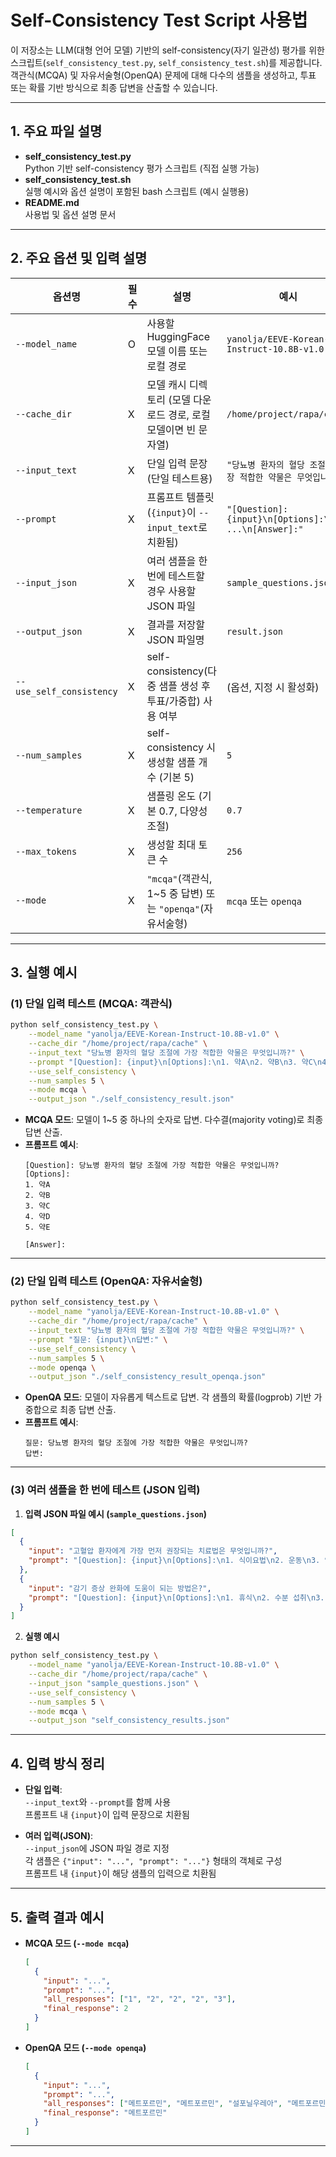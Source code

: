 # Self-Consistency Test Script 사용법

이 저장소는 LLM(대형 언어 모델) 기반의 self-consistency(자기 일관성) 평가를 위한 스크립트(`self_consistency_test.py`, `self_consistency_test.sh`)를 제공합니다.  
객관식(MCQA) 및 자유서술형(OpenQA) 문제에 대해 다수의 샘플을 생성하고, 투표 또는 확률 기반 방식으로 최종 답변을 산출할 수 있습니다.

---

## 1. 주요 파일 설명

- **self_consistency_test.py**  
  Python 기반 self-consistency 평가 스크립트 (직접 실행 가능)
- **self_consistency_test.sh**  
  실행 예시와 옵션 설명이 포함된 bash 스크립트 (예시 실행용)
- **README.md**  
  사용법 및 옵션 설명 문서

---

## 2. 주요 옵션 및 입력 설명

| 옵션명                | 필수 | 설명                                                                                 | 예시                                                         |
|----------------------|------|-------------------------------------------------------------------------------------|--------------------------------------------------------------|
| `--model_name`       | O    | 사용할 HuggingFace 모델 이름 또는 로컬 경로                                          | `yanolja/EEVE-Korean-Instruct-10.8B-v1.0`                    |
| `--cache_dir`        | X    | 모델 캐시 디렉토리 (모델 다운로드 경로, 로컬 모델이면 빈 문자열)                     | `/home/project/rapa/cache`                                   |
| `--input_text`       | X    | 단일 입력 문장 (단일 테스트용)                                                      | `"당뇨병 환자의 혈당 조절에 가장 적합한 약물은 무엇입니까?"` |
| `--prompt`           | X    | 프롬프트 템플릿 (`{input}`이 `--input_text`로 치환됨)                               | `"[Question]: {input}\n[Options]:\n1. ...\n[Answer]:"`       |
| `--input_json`       | X    | 여러 샘플을 한 번에 테스트할 경우 사용할 JSON 파일                                   | `sample_questions.json`                                      |
| `--output_json`      | X    | 결과를 저장할 JSON 파일명                                                            | `result.json`                                                |
| `--use_self_consistency` | X | self-consistency(다중 샘플 생성 후 투표/가중합) 사용 여부                           | (옵션, 지정 시 활성화)                                       |
| `--num_samples`      | X    | self-consistency 시 생성할 샘플 개수 (기본 5)                                        | `5`                                                          |
| `--temperature`      | X    | 샘플링 온도 (기본 0.7, 다양성 조절)                                                 | `0.7`                                                        |
| `--max_tokens`       | X    | 생성할 최대 토큰 수                                                                 | `256`                                                        |
| `--mode`             | X    | `"mcqa"`(객관식, 1~5 중 답변) 또는 `"openqa"`(자유서술형)                           | `mcqa` 또는 `openqa`                                         |

---

## 3. 실행 예시

### (1) 단일 입력 테스트 (MCQA: 객관식)

```bash
python self_consistency_test.py \
    --model_name "yanolja/EEVE-Korean-Instruct-10.8B-v1.0" \
    --cache_dir "/home/project/rapa/cache" \
    --input_text "당뇨병 환자의 혈당 조절에 가장 적합한 약물은 무엇입니까?" \
    --prompt "[Question]: {input}\n[Options]:\n1. 약A\n2. 약B\n3. 약C\n4. 약D\n5. 약E\n\n[Answer]:" \
    --use_self_consistency \
    --num_samples 5 \
    --mode mcqa \
    --output_json "./self_consistency_result.json"
```

- **MCQA 모드**: 모델이 1~5 중 하나의 숫자로 답변. 다수결(majority voting)로 최종 답변 산출.
- **프롬프트 예시**:  
  ```
  [Question]: 당뇨병 환자의 혈당 조절에 가장 적합한 약물은 무엇입니까?
  [Options]:
  1. 약A
  2. 약B
  3. 약C
  4. 약D
  5. 약E

  [Answer]:
  ```

---

### (2) 단일 입력 테스트 (OpenQA: 자유서술형)

```bash
python self_consistency_test.py \
    --model_name "yanolja/EEVE-Korean-Instruct-10.8B-v1.0" \
    --cache_dir "/home/project/rapa/cache" \
    --input_text "당뇨병 환자의 혈당 조절에 가장 적합한 약물은 무엇입니까?" \
    --prompt "질문: {input}\n답변:" \
    --use_self_consistency \
    --num_samples 5 \
    --mode openqa \
    --output_json "./self_consistency_result_openqa.json"
```

- **OpenQA 모드**: 모델이 자유롭게 텍스트로 답변. 각 샘플의 확률(logprob) 기반 가중합으로 최종 답변 산출.
- **프롬프트 예시**:  
  ```
  질문: 당뇨병 환자의 혈당 조절에 가장 적합한 약물은 무엇입니까?
  답변:
  ```

---

### (3) 여러 샘플을 한 번에 테스트 (JSON 입력)

1. **입력 JSON 파일 예시 (`sample_questions.json`)**

```json
[
  {
    "input": "고혈압 환자에게 가장 먼저 권장되는 치료법은 무엇입니까?",
    "prompt": "[Question]: {input}\n[Options]:\n1. 식이요법\n2. 운동\n3. 약물치료\n4. 수술\n5. 기타\n\n[Answer]:"
  },
  {
    "input": "감기 증상 완화에 도움이 되는 방법은?",
    "prompt": "[Question]: {input}\n[Options]:\n1. 휴식\n2. 수분 섭취\n3. 약 복용\n4. 운동\n5. 기타\n\n[Answer]:"
  }
]
```

2. **실행 예시**

```bash
python self_consistency_test.py \
    --model_name "yanolja/EEVE-Korean-Instruct-10.8B-v1.0" \
    --cache_dir "/home/project/rapa/cache" \
    --input_json "sample_questions.json" \
    --use_self_consistency \
    --num_samples 5 \
    --mode mcqa \
    --output_json "self_consistency_results.json"
```

---

## 4. 입력 방식 정리

- **단일 입력**:  
  `--input_text`와 `--prompt`를 함께 사용  
  프롬프트 내 `{input}`이 입력 문장으로 치환됨

- **여러 입력(JSON)**:  
  `--input_json`에 JSON 파일 경로 지정  
  각 샘플은 `{"input": "...", "prompt": "..."}` 형태의 객체로 구성  
  프롬프트 내 `{input}`이 해당 샘플의 입력으로 치환됨

---

## 5. 출력 결과 예시

- **MCQA 모드 (`--mode mcqa`)**  
  ```json
  [
    {
      "input": "...",
      "prompt": "...",
      "all_responses": ["1", "2", "2", "2", "3"],
      "final_response": 2
    }
  ]
  ```

- **OpenQA 모드 (`--mode openqa`)**  
  ```json
  [
    {
      "input": "...",
      "prompt": "...",
      "all_responses": ["메트포르민", "메트포르민", "설포닐우레아", "메트포르민", "메트포르민"],
      "final_response": "메트포르민"
    }
  ]
  ```

---
